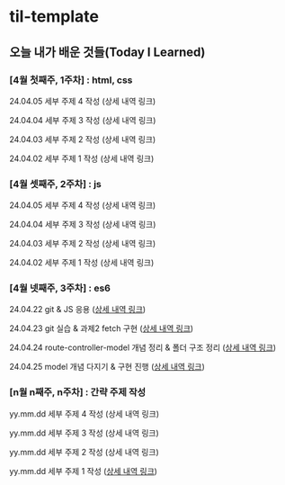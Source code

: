 # til-template

## 오늘 내가 배운 것들(Today I Learned)

### [4월 첫째주, 1주차] : html, css

24.04.05 세부 주제 4 작성 (상세 내역 링크)

24.04.04 세부 주제 3 작성 (상세 내역 링크)

24.04.03 세부 주제 2 작성 (상세 내역 링크)

24.04.02 세부 주제 1 작성 (상세 내역 링크)

### [4월 셋째주, 2주차] : js

24.04.05 세부 주제 4 작성 (상세 내역 링크)

24.04.04 세부 주제 3 작성 (상세 내역 링크)

24.04.03 세부 주제 2 작성 (상세 내역 링크)

24.04.02 세부 주제 1 작성 (상세 내역 링크)

### [4월 넷째주, 3주차] : es6

24.04.22 git & JS 응용 ([상세 내역 링크](https://github.com/100-hours-a-week/paz.kang-til/blob/main/Apr/2024-04-22.md))

24.04.23 git 실습 & 과제2 fetch 구현 ([상세 내역 링크](https://github.com/100-hours-a-week/paz.kang-til/blob/main/Apr/2024-04-23.md))

24.04.24 route-controller-model 개념 정리 & 폴더 구조 정리 ([상세 내역 링크](https://github.com/100-hours-a-week/paz.kang-til/blob/main/Apr/2024-04-24.md))

24.04.25 model 개념 다지기 & 구현 진행 ([상세 내역 링크](https://github.com/100-hours-a-week/paz.kang-til/blob/main/Apr/2024-04-25.md))

### [n월 n째주, n주차] : 간략 주제 작성 

yy.mm.dd 세부 주제 4 작성 (상세 내역 링크)

yy.mm.dd 세부 주제 3 작성 (상세 내역 링크)

yy.mm.dd 세부 주제 2 작성 (상세 내역 링크)

yy.mm.dd 세부 주제 1 작성 ([상세 내역 링크](https://github.com/kakao-cloud-edu-5/til-template/blob/main/Jan/yyyy-mm-dd))
